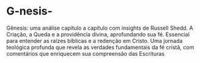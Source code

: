 # G-nesis-
Gênesis: uma análise capítulo a capítulo com insights de Russell Shedd. A Criação, a Queda e a providência divina, aprofundando sua fé. Essencial para entender as raízes bíblicas e a redenção em Cristo. Uma jornada teológica profunda que revela as verdades fundamentais da fé cristã, com comentários que enriquecem sua compreensão das Escrituras
